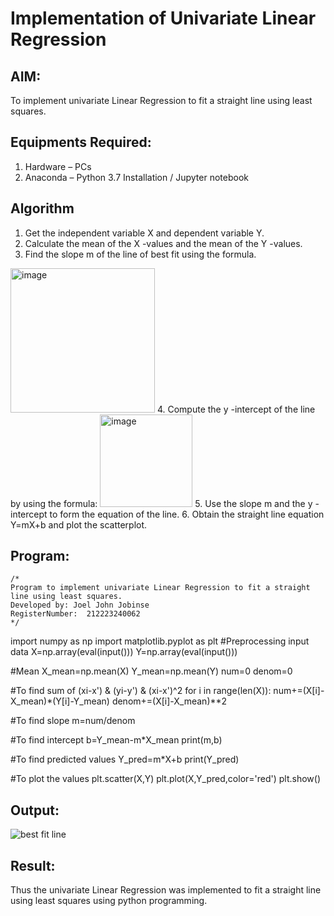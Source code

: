 # Implementation of Univariate Linear Regression
## AIM:
To implement univariate Linear Regression to fit a straight line using least squares.

## Equipments Required:
1. Hardware – PCs
2. Anaconda – Python 3.7 Installation / Jupyter notebook

## Algorithm
1. Get the independent variable X and dependent variable Y.
2. Calculate the mean of the X -values and the mean of the Y -values.
3. Find the slope m of the line of best fit using the formula. 
<img width="231" alt="image" src="https://user-images.githubusercontent.com/93026020/192078527-b3b5ee3e-992f-46c4-865b-3b7ce4ac54ad.png">
4. Compute the y -intercept of the line by using the formula:
<img width="148" alt="image" src="https://user-images.githubusercontent.com/93026020/192078545-79d70b90-7e9d-4b85-9f8b-9d7548a4c5a4.png">
5. Use the slope m and the y -intercept to form the equation of the line.
6. Obtain the straight line equation Y=mX+b and plot the scatterplot.

## Program:
```
/*
Program to implement univariate Linear Regression to fit a straight line using least squares.
Developed by: Joel John Jobinse
RegisterNumber:  212223240062
*/
```
import numpy as np
import matplotlib.pyplot as plt
#Preprocessing input data
X=np.array(eval(input()))
Y=np.array(eval(input()))

#Mean
X_mean=np.mean(X)
Y_mean=np.mean(Y)
num=0
denom=0

#To find sum of (xi-x') & (yi-y') & (xi-x')^2
for i in range(len(X)):
    num+=(X[i]-X_mean)*(Y[i]-Y_mean)
    denom+=(X[i]-X_mean)**2

#To find slope
m=num/denom

#To find intercept
b=Y_mean-m*X_mean
print(m,b)

#To find predicted values
Y_pred=m*X+b
print(Y_pred)

#To plot the values
plt.scatter(X,Y)
plt.plot(X,Y_pred,color='red')
plt.show()

## Output:
![best fit line](https://github.com/joeljohnjobinse/Find-the-best-fit-line-using-Least-Squares-Method/assets/138955488/4276d09e-8f33-4655-9155-b6a0228c8ee1)

## Result:
Thus the univariate Linear Regression was implemented to fit a straight line using least squares using python programming.
